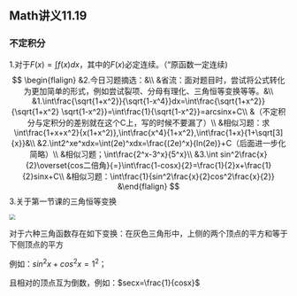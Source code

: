 ## Math讲义11.19

### 不定积分

1.对于$\displaystyle F(x)=\int f(x)dx$，其中的$F(x)$必定连续。（“原函数一定连续)
$$
\begin{flalign}
&2.今日习题摘选：&\\
&省流：面对题目时，尝试将公式转化为更加简单的形式，例如尝试裂项、分母有理化、三角恒等变换等等。&\\
&1.\int\frac{\sqrt{1+x^2}}{\sqrt{1-x^4}}dx=\int\frac{\sqrt{1+x^2}}{\sqrt{1+x^2}
\sqrt{1-x^2}}=\int\frac{1}{\sqrt{1-x^2}}=arcsinx+C\\
&（不定积分与定积分的差别就在这个C上，写的时候不要漏了）\\
&相似习题：求\int\frac{1+x+x^2}{x(1+x^2)},\int\frac{x^4}{1+x^2},\int\frac{1+x}{1+\sqrt[3]{x}}&\\
&2.\int2^xe^xdx=\int(2e)^xdx=\frac{(2e)^x}{ln(2e)}+C（后面进一步化简略）\\
&相似习题；\int\frac{2^x-3^x}{5^x}\\
&3.\int sin^2\frac{x}{2}\overset{cos二倍角}{=}\int\frac{1-cosx}{2}=\frac{1}{2}x+\frac{1}{2}sinx+C\\
&相似习题：\int\frac{1}{sin^2\frac{x}{2}cos^2\frac{x}{2}}
&\end{flalign}
$$
3.关于第一节课的三角恒等变换



<img src="C:\Users\user\AppData\Roaming\Typora\typora-user-images\image-20211120191747823.png" style="zoom:67%;" />

对于六种三角函数存在如下变换：在灰色三角形中，上侧的两个顶点的平方和等于下侧顶点的平方

例如：$sin^2x+cos^2x=1^2$；

且相对的顶点互为倒数，例如：$secx=\frac{1}{cosx}$



​                              